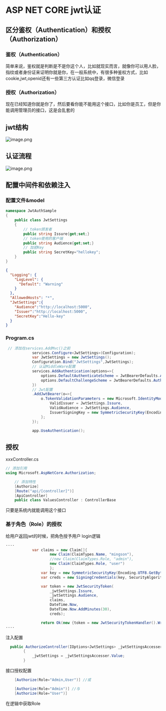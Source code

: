 # ASP NET CORE jwt认证



## 区分鉴权（Authentication）和授权（Authorization）

### 鉴权（Authentication）

简单来说，鉴权就是判断是不是你这个人，比如就现实而言，就像你可以用人脸，指纹或者身份证来证明你就是你，在一般系统中，有很多种鉴权方式，比如cookie,jwt,openid还有一些第三方认证比如qq登录，微信登录

### 授权（Authorization）

现在已经知道你就是你了，然后要看你能不能用这个接口，比如你是员工，但是你能调用管理员的接口，这是会乱套的

## jwt结构

![image.png](http://tva1.sinaimg.cn/large/008rgIcAly1h4foz4dp87j30qi0fhdgs.jpg)

## 认证流程

![image.png](http://tva1.sinaimg.cn/large/008rgIcAly1h4fpfysoezj30co09v756.jpg)

## 配置中间件和依赖注入

### 配置文件&model

```cs
namespace JwtAuthSample
{
    public class JwtSettings
    {
        // token颁发者
        public string Issure{get;set;}
        // token使用的客户端
        public string Audience{get;set;}
        // 加密Key
        public string SecretKey="hellokey";
    }
}
```

```json
{
  "Logging": {
    "LogLevel": {
      "Default": "Warning"
    }
  },
  "AllowedHosts": "*",
  "JwtSettings":{
    "Audience":"http://localhost:5000",
    "Issuer":"http://localhost:5000",
    "SecretKey":"Hello-key"
  }
}
```

### Program.cs

```cs
 // 添加在services.AddMvc()之前
            services.Configure<JwtSettings>(Configuration);
            var JwtSettings = new JwtSettings();
            Configuration.Bind("JwtSettings",JwtSettings);
            // 认证MiddleWare配置
            services.AddAuthentication(options=>{
                options.DefaultAuthenticateScheme = JwtBearerDefaults.AuthenticationScheme;
                options.DefaultChallengeScheme = JwtBearerDefaults.AuthenticationScheme;
            })
            // Jwt配置
            .AddJwtBearer(o=>{
                o.TokenValidationParameters = new Microsoft.IdentityModel.Tokens.TokenValidationParameters{
                    ValidIssuer = JwtSettings.Issure,
                    ValidAudience = JwtSettings.Audience,
                    IssuerSigningKey = new SymmetricSecurityKey(Encoding.UTF8.GetBytes(JwtSettings.SecretKey))// 对称加密
                };
            });

            app.UseAuthentication();            
```

## 授权

xxxController.cs

```cs
// 添加引用
using Microsoft.AspNetCore.Authorization;

    // 添加特性
    [Authorize]
    [Route("api/[controller]")]
    [ApiController]
    public class ValuesController : ControllerBase
```

只要是系统内就能调用这个接口

### 基于角色（Role）的授权

给用户返回jwt的时候，把角色授予用户
login逻辑

```cs
····
            var claims = new Claim[]{
                    new Claim(ClaimTypes.Name, "mingson"),
                    //new Claim(ClaimTypes.Role, "admin"),
                    new Claim(ClaimTypes.Role, "user")
                    };
                var key = new SymmetricSecurityKey(Encoding.UTF8.GetBytes(_jwtSettings.SecretKey));// 对称加密算法
                var creds = new SigningCredentials(key, SecurityAlgorithms.HmacSha256);

                var token = new JwtSecurityToken(
                    _jwtSettings.Issure,
                    _jwtSettings.Audience,
                    claims,
                    DateTime.Now,
                    DateTime.Now.AddMinutes(30),
                    creds);

                return Ok(new {token = new JwtSecurityTokenHandler().WriteToken(token)});
····
```

注入配置

```cs
  public AuthorizeController(IOptions<JwtSettings> _jwtSettingsAccesser)
        {
            _jwtSettings = _jwtSettingsAccesser.Value;
        }
```

接口授权配置

```cs
    [Authorize(Role="Admin,User")] //或

    [Authorize(Role="Admin")] //与
    [Authorize(Role="User")]
```
在逻辑中获取Role
